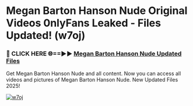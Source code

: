 # Megan Barton Hanson Nude Original Videos 0nlyFans Leaked - Files Updated! (w7oj)

<h3>🔴 CLICK HERE 🌐==►► <a href="https://tinyurl.com/52m3yx9h" rel="nofollow">Megan Barton Hanson Nude Updated Files</a></h3>

Get Megan Barton Hanson Nude and all content. Now you can access all videos and pictures of Megan Barton Hanson Nude. New Updated Files 2025!

[![w7oj](https://i.imgur.com/TnHtlc8.gif)](https://tinyurl.com/52m3yx9h)
